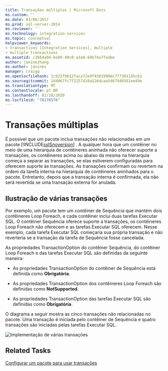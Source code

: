 ```yaml
---
title: Transações múltiplas | Microsoft Docs
ms.custom: ''
ms.date: 03/06/2017
ms.prod: sql-server-2014
ms.reviewer: ''
ms.technology: integration-services
ms.topic: conceptual
helpviewer_keywords:
- transactions [Integration Services], multiple
- multiple transactions
ms.assetid: c3664a94-be89-40c0-a3a0-84b74a7fedbe
author: janinezhang
ms.author: janinez
manager: craigg
ms.openlocfilehash: 1c922fb612faca72e9f9381990dc777301185cb1
ms.sourcegitcommit: 2d4067fc7f2157d10a526dcaa5d67948581ee49e
ms.translationtype: MT
ms.contentlocale: pt-BR
ms.lasthandoff: 02/28/2020
ms.locfileid: "78176576"
---
```

# <a name="multiple-transactions"></a>Transações múltiplas
  É possível que um pacote inclua transações não relacionadas em um pacote [!INCLUDE[ssISnoversion](../includes/ssisnoversion-md.md)] . A qualquer hora que um contêiner no meio de uma hierarquia de contêineres aninhada não oferecer suporte a transações, os contêineres acima ou abaixo da mesma na hierarquia começa a separar as transações, se elas estiverem configuradas para oferecem suporte às transações. As transações confirmam ou revertem na ordem da tarefa interna na hierarquia de contêineres aninhados para o pacote. Entretanto, depois que a transação interna é confirmada, ela não será revertida se uma transação externa for anulada.

## <a name="illustration-of-multiple-transactions"></a>Ilustração de várias transações
 Por exemplo, um pacote tem um contêiner de Sequência que mantém dois contêineres Loop Foreach, e cada contêiner inclui duas tarefas Executar SQL. O contêiner Sequência oferece suporte a transações, os contêineres Loop Foreach não oferecem e as tarefas Executar SQL oferecem. Nesse exemplo, cada tarefa Executar SQL começaria sua própria transação e não reverteria se a transação da tarefa de Sequência fosse cancelada.

 As propriedades TransactionOption do contêiner Sequência, do contêiner Loop Foreach e das tarefas Executar SQL são definidas da seguinte maneira:

-   As propriedades TransactionOption do contêiner de Sequência está definida como **Obrigatória**.

-   As propriedades TransactionOption dos contêineres Loop Foreach são definidas como **NotSupported**.

-   As propriedades TransactionOption das tarefas Executar SQL são definidas como **Obrigatória**.

 O diagrama a seguir mostra as cinco transações não relacionadas no pacote. Uma transação é iniciada pelo contêiner de Sequência e quatro transações são iniciadas pelas tarefas Executar SQL.

 ![Implementação de várias transações](media/mw-dts-trans2.gif "Implementação de várias transações")

## <a name="related-tasks"></a>Related Tasks
 [Configurar um pacote para usar transações](../relational-databases/native-client-ole-db-transactions/transactions.md)


